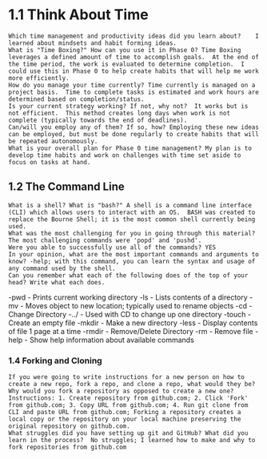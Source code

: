 # 1.1 Think About Time
    Which time management and productivity ideas did you learn about?    I learned about mindsets and habit forming ideas.
    What is "Time Boxing?" How can you use it in Phase 0? Time Boxing leverages a defined amount of time to accomplish goals.  At the end of the time period, the work is evaluated to determine completion.  I could use this in Phase 0 to help create habits that will help me work more efficiently.
    How do you manage your time currently? Time currently is managed on a project basis.  Time to complete tasks is estimated and work hours are determined based on completion/status.
    Is your current strategy working? If not, why not?  It works but is not efficient.  This method creates long days when work is not complete (typically towards the end of deadlines).
    Can/will you employ any of them? If so, how? Employing these new ideas can be employed, but must be done regularly to create habits that will be repeated autonomously.
    What is your overall plan for Phase 0 time management? My plan is to develop time habits and work on challenges with time set aside to focus on tasks at hand.

## 1.2 The Command Line
    What is a shell? What is "bash?" A shell is a command line interface (CLI) which allows users to interact with an OS.  BASH was created to replace the Bourne Shell; it is the most common shell currently being used.
    What was the most challenging for you in going through this material? The most challenging commands were 'popd' and 'pushd'.
    Were you able to successfully use all of the commands? YES
    In your opinion, what are the most important commands and arguments to know? -help; with this command, you can learn the syntax and usage of any command used by the shell.
    Can you remember what each of the following does of the top of your head? Write what each does.
-pwd - Prints current working directory
-ls - Lists contents of a directory
-mv - Moves object to new location; typically used to rename objects
-cd - Change Directory
-../ - Used with CD to change up one directory
-touch - Create an empty file
-mkdir - Make a new directory
-less - Display contents of file 1 page at a time
-rmdir - Remove/Delete Directory
-rm - Remove file
-help - Show help information about available commands

### 1.4 Forking and Cloning
    If you were going to write instructions for a new person on how to create a new repo, fork a repo, and clone a repo, what would they be? Why would you fork a repository as opposed to create a new one? Instructions: 1. Create repository from github.com; 2. Click 'Fork' from github.com; 3. Copy URL from github.com; 4. Run git clone from CLI and paste URL from github.com; Forking a repository creates a local copy or the repository on your local machine preserving the original repository on github.com.
    What struggles did you have setting up git and GitHub? What did you learn in the process?  No struggles; I learned how to make and why to fork repositories from github.com